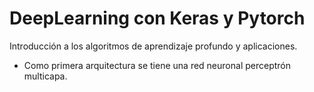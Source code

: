 # DeepLearning con Keras y Pytorch
Introducción a los algoritmos de aprendizaje profundo y aplicaciones.

* Como primera arquitectura se tiene una red neuronal perceptrón multicapa.
